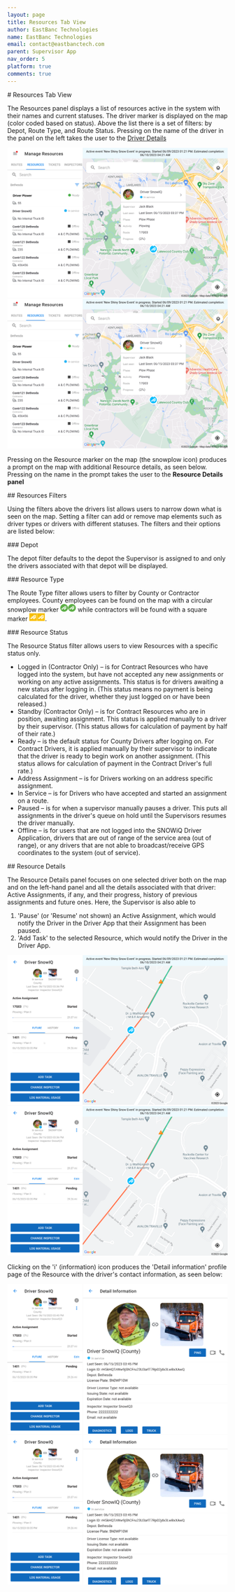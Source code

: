 ```yaml
---
layout: page
title: Resources Tab View
author: EastBanc Technologies
name: EastBanc Technologies
email: contact@eastbanctech.com
parent: Supervisor App
nav_order: 5
platform: true
comments: true
---
```

<section id="Resources-Tab-View" markdown="1">
# Resources Tab View

The Resources panel displays a list of resources active in the system with their names and current statuses. The driver marker is displayed on the map (color coded based on status). Above the list there is a set of filters: by Depot, Route Type, and Route Status. Pressing on the name of the driver in the panel on the left takes the user to the [Driver Details](#Driver-Details)

<img src="images/supervisor/sa-drivers-tab-view/drivers-tab-android.png" class="android" data-lightbox="1" />
<img src="images/supervisor/sa-drivers-tab-view/drivers-tab-ios.png" class="ios" data-lightbox="2" />

Pressing on the Resource marker on the map (the snowplow icon) produces a prompt on the map with additional Resource details, as seen below. Pressing on the name in the prompt takes the user to the **Resource Details panel**

<section id="Resources-Filters" markdown="1">
## Resources Filters

Using the filters above the drivers list allows users to narrow down what is seen on the map. Setting a filter can add or remove map elements such as driver types or drivers with different statuses. The filters and their options are listed below:

<section id="Depot" markdown="1">
### Depot

The depot filter defaults to the depot the Supervisor is assigned to and only the drivers associated with that depot will be displayed. 
</section>

<section id="Resource-Type" markdown="1">
### Resource Type

The Route Type filter allows users to filter by County or Contractor employees. County employees can be found on the map with a circular snowplow marker <img src="images/supervisor/sa-drivers-tab-view/driver-logo-android.png" class="android" style="min-width:18px; width:18px; border:none;"/><img src="images/supervisor/sa-drivers-tab-view/driver-logo-ios.png" class="ios" style="min-width:18px; width:18px; border:none;"/> while contractors will be found with a square marker <img src="images/supervisor/sa-drivers-tab-view/driver-logo1-android.png" class="android" style="min-width:18px; width:18px; border:none;"/><img src="images/supervisor/sa-drivers-tab-view/driver-logo1-ios.png" class="ios" style="min-width:18px; width:18px; border:none;"/>.
</section>

<section id="Resource-Status" markdown="1">
### Resource Status

The Resource Status filter allows users to view Resources with a specific status only.

* Logged in (Contractor Only) –  is for Contract Resources who have logged into the system, but have not accepted any new assignments or working on any active assignments. This status is for drivers awaiting a new status after logging in. (This status means no payment is being calculated for the driver, whether they just logged on or have been released.)
* Standby (Contractor Only) – is for Contract Resources who are in position, awaiting assignment. This status is applied manually to a driver by their supervisor. (This status allows for calculation of payment by half of their rate.)   
* Ready – is the default status for County Drivers after logging on. For Contract Drivers, it is applied manually by their supervisor to indicate that the driver is ready to begin work on another assignment. (This status allows for calculation of payment in the Contract Driver's full rate.)
* Address Assignment – is for Drivers working on an address specific assignment.
* In Service – is for Drivers who have accepted and started an assignment on a route.
* Paused  – is for when a supervisor manually pauses a driver. This puts all assignments in the driver's queue on hold until the Supervisors resumes the driver manually. 
* Offline  – is for users that are not logged into the SNOWiQ Driver Application, drivers that are out of range of the service area (out of range), or any drivers that are not able to broadcast/receive GPS coordinates to the system (out of service).
</section>
</section>

<section id="Resource-Details" markdown="1">
## Resource Details

The Resource Details panel focuses on one selected driver both on the map and on the left-hand panel and all the details associated with that driver: Active Assignments, if any, and their progress, history of previous assignments and future ones. Here, the Supervisor is also able to 
1. 'Pause' (or 'Resume' not shown) an Active Assignment, which would notify the Driver in the Driver App that their Assignment has been paused.  
1. 'Add Task' to the selected Resource, which would notify the Driver in the Driver App. 

<img src="images/supervisor/sa-drivers-tab-view/driver-details-android.png" class="android" data-lightbox="5" />
<img src="images/supervisor/sa-drivers-tab-view/driver-details-ios.png" class="ios" data-lightbox="6" />

Clicking on the 'i' (information) icon produces the 'Detail information' profile page of the Resource with the driver's contact information, as seen below:

<img src="images/supervisor/sa-drivers-tab-view/driver-details1-android.png" class="android" data-lightbox="7" />
<img src="images/supervisor/sa-drivers-tab-view/driver-details1-ios.png" class="ios" data-lightbox="8" />
</section>
</section>